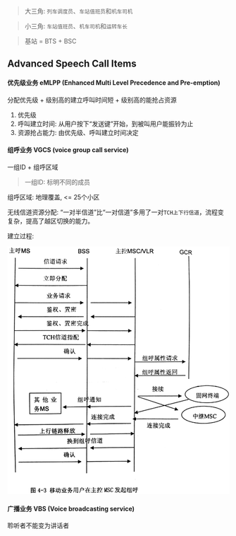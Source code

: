 > 大三角: `列车调度员`、`车站值班员`和`机车司机`

> 小三角: `车站值班员`、`机车司机`和`运转车长`

> 基站 = BTS + BSC

## Advanced Speech Call Items

#### 优先级业务 eMLPP (Enhanced Multi Level Precedence and Pre-emption)

分配优先级 + 级别高的建立呼叫时间短 + 级别高的能抢占资源

1. 优先级
2. 呼叫建立时间: 从用户按下“发送键”开始，到被叫用户能振铃为止
3. 资源抢占能力: 由优先级、呼叫建立时间决定

#### 组呼业务 VGCS (voice group call service)

一组ID + 组呼区域

> 一组ID: 标明不同的成员

组呼区域: 地理覆盖, <= 25个小区

无线信道资源分配: “一对半信道”比“一对信道”多用了一对`TCH上下行信道`，流程变复杂，提高了越区切换的能力。

建立过程:

![](/assets/移动业务用户在主控MSC发起组呼.jpg)

#### 广播业务 VBS (Voice broadcasting service)

聆听者不能变为讲话者


